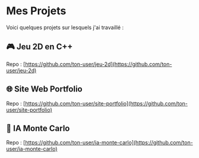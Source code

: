 # Mes Projets

Voici quelques projets sur lesquels j'ai travaillé :

## 🎮 Jeu 2D en C++
Repo : [https://github.com/ton-user/jeu-2d](https://github.com/ton-user/jeu-2d)

## 🌐 Site Web Portfolio
Repo : [https://github.com/ton-user/site-portfolio](https://github.com/ton-user/site-portfolio)

## 🤖 IA Monte Carlo
Repo : [https://github.com/ton-user/ia-monte-carlo](https://github.com/ton-user/ia-monte-carlo)